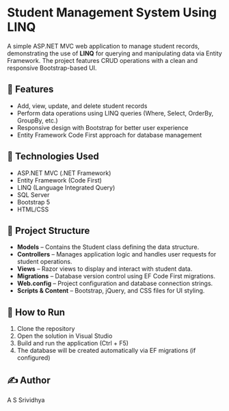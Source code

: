# Student Management System Using LINQ

A simple ASP.NET MVC web application to manage student records, demonstrating the use of **LINQ** for querying and manipulating data via Entity Framework. The project features CRUD operations with a clean and responsive Bootstrap-based UI.

## 🔧 Features

- Add, view, update, and delete student records
- Perform data operations using LINQ queries (Where, Select, OrderBy, GroupBy, etc.)
- Responsive design with Bootstrap for better user experience
- Entity Framework Code First approach for database management

## 🧱 Technologies Used

- ASP.NET MVC (.NET Framework)
- Entity Framework (Code First)
- LINQ (Language Integrated Query)
- SQL Server
- Bootstrap 5
- HTML/CSS

## 📁 Project Structure

- **Models** – Contains the Student class defining the data structure.
- **Controllers** – Manages application logic and handles user requests for student operations.
- **Views** – Razor views to display and interact with student data.
- **Migrations** – Database version control using EF Code First migrations.
- **Web.config** – Project configuration and database connection strings.
- **Scripts & Content** – Bootstrap, jQuery, and CSS files for UI styling.

## 🚀 How to Run

1. Clone the repository  
2. Open the solution in Visual Studio  
3. Build and run the application (Ctrl + F5)  
4. The database will be created automatically via EF migrations (if configured)


## ✍️ Author

A S Srividhya

